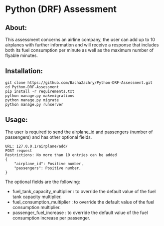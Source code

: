# Python (DRF) Assessment

## About:

This assessment concerns an airline company, the user can add up to 10 airplanes with further information and will receive a response that includes both its fuel consumption per minute as well as the maximum number of flyable minutes.

## Installation:

```
git clone https://github.com/BachaZachry/Python-DRF-Assessment.git
cd Python-DRF-Assessment
pip install -r requirements.txt
python manage.py makemigrations
python manage.py migrate
python manage.py runserver
```

## Usage:

The user is required to send the airplane_id and passengers (number of passengers) and has other optional fields.

```
URL: 127.0.0.1/airplane/add/
POST request
Restrictions: No more than 10 entries can be added
{
    "airplane_id": Positive number,
    "passengers": Positive number,
}
```

The optional fields are the following:

- fuel_tank_capacity_multiplier : to override the default value of the fuel tank capacity multiplier.
- fuel_consumption_multiplier : to override the default value of the fuel consumption multiplier.
- passenger_fuel_increase : to override the default value of the fuel consumption increase per passenger.
